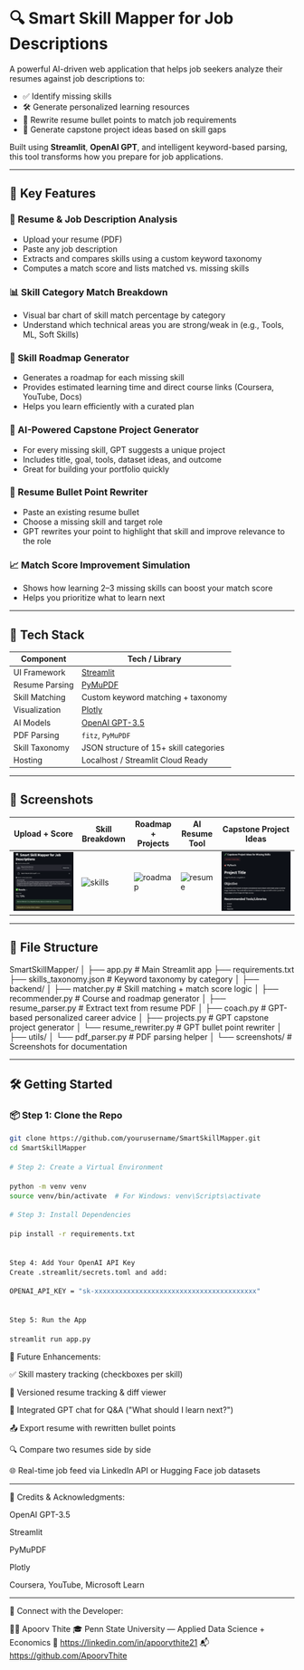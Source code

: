 # 🔍 Smart Skill Mapper for Job Descriptions

A powerful AI-driven web application that helps job seekers analyze their resumes against job descriptions to:

- ✅ Identify missing skills
- 🛠 Generate personalized learning resources
- 🧠 Rewrite resume bullet points to match job requirements
- 🧪 Generate capstone project ideas based on skill gaps

Built using **Streamlit**, **OpenAI GPT**, and intelligent keyword-based parsing, this tool transforms how you prepare for job applications.

---

## 🚀 Key Features

### 📄 Resume & Job Description Analysis
- Upload your resume (PDF)
- Paste any job description
- Extracts and compares skills using a custom keyword taxonomy
- Computes a match score and lists matched vs. missing skills

### 📊 Skill Category Match Breakdown
- Visual bar chart of skill match percentage by category
- Understand which technical areas you are strong/weak in (e.g., Tools, ML, Soft Skills)

### 🧭 Skill Roadmap Generator
- Generates a roadmap for each missing skill
- Provides estimated learning time and direct course links (Coursera, YouTube, Docs)
- Helps you learn efficiently with a curated plan

### 🧪 AI-Powered Capstone Project Generator
- For every missing skill, GPT suggests a unique project
- Includes title, goal, tools, dataset ideas, and outcome
- Great for building your portfolio quickly

### 🧠 Resume Bullet Point Rewriter
- Paste an existing resume bullet
- Choose a missing skill and target role
- GPT rewrites your point to highlight that skill and improve relevance to the role

### 📈 Match Score Improvement Simulation
- Shows how learning 2–3 missing skills can boost your match score
- Helps you prioritize what to learn next

---

## 🧩 Tech Stack

| Component      | Tech / Library                     |
|----------------|------------------------------------|
| UI Framework   | [Streamlit](https://streamlit.io/) |
| Resume Parsing | [PyMuPDF](https://pymupdf.readthedocs.io/en/latest/) |
| Skill Matching | Custom keyword matching + taxonomy |
| Visualization  | [Plotly](https://plotly.com/python/) |
| AI Models      | [OpenAI GPT-3.5](https://openai.com/) |
| PDF Parsing    | `fitz`, `PyMuPDF`                  |
| Skill Taxonomy | JSON structure of 15+ skill categories |
| Hosting        | Localhost / Streamlit Cloud Ready  |

---

## 📸 Screenshots

| Upload + Score | Skill Breakdown | Roadmap + Projects | AI Resume Tool | Capstone Project Ideas |
|----------------|-----------------|--------------------|----------------| -----------------------|
| ![upload](screenshots/upload.png) | ![skills](screenshots/skill_match.png) | ![roadmap](screenshots/roadmap.png) | ![resume](screenshots/rewrite.png) | ![project](screenshots/project.png)

---

## 📁 File Structure

SmartSkillMapper/
│
├── app.py # Main Streamlit app
├── requirements.txt
├── skills_taxonomy.json # Keyword taxonomy by category
│
├── backend/
│ ├── matcher.py # Skill matching + match score logic
│ ├── recommender.py # Course and roadmap generator
│ ├── resume_parser.py # Extract text from resume PDF
│ ├── coach.py # GPT-based personalized career advice
│ ├── projects.py # GPT capstone project generator
│ └── resume_rewriter.py # GPT bullet point rewriter
│
├── utils/
│ └── pdf_parser.py # PDF parsing helper
│
└── screenshots/ # Screenshots for documentation


---

## 🛠️ Getting Started

### 📦 Step 1: Clone the Repo

```bash
git clone https://github.com/yourusername/SmartSkillMapper.git
cd SmartSkillMapper

# Step 2: Create a Virtual Environment

python -m venv venv
source venv/bin/activate  # For Windows: venv\Scripts\activate

# Step 3: Install Dependencies

pip install -r requirements.txt


Step 4: Add Your OpenAI API Key
Create .streamlit/secrets.toml and add:

OPENAI_API_KEY = "sk-xxxxxxxxxxxxxxxxxxxxxxxxxxxxxxxxxxxxxxxx"


Step 5: Run the App

streamlit run app.py
```

🌟 Future Enhancements:

 ✅ Skill mastery tracking (checkboxes per skill)

 🔄 Versioned resume tracking & diff viewer

 💬 Integrated GPT chat for Q&A ("What should I learn next?")

 📤 Export resume with rewritten bullet points

 🔍 Compare two resumes side by side

 🌐 Real-time job feed via LinkedIn API or Hugging Face job datasets
 
--------------------------------------------------------------------------------
 
 🙌 Credits & Acknowledgments:
 
OpenAI GPT-3.5

Streamlit

PyMuPDF

Plotly

Coursera, YouTube, Microsoft Learn

---------------------------------------------------------------------------------

👋 Connect with the Developer:

👨‍💻 Apoorv Thite
🎓 Penn State University — Applied Data Science + Economics
🔗 https://linkedin.com/in/apoorvthite21
📬 https://github.com/ApoorvThite
